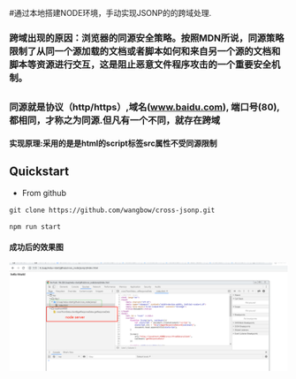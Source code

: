 #通过本地搭建NODE环境，手动实现JSONP的的跨域处理.
### 跨域出现的原因：浏览器的同源安全策略。按照MDN所说，同源策略限制了从同一个源加载的文档或者脚本如何和来自另一个源的文档和脚本等资源进行交互，这是阻止恶意文件程序攻击的一个重要安全机制。
##
### 同源就是协议（http/https）,域名(www.baidu.com), 端口号(80),都相同，才称之为同源.但凡有一个不同，就存在跨域
#### 实现原理:采用的是是html的script标签src属性不受同源限制

## Quickstart

- From github
```
git clone https://github.com/wangbow/cross-jsonp.git
```
```
npm run start
```
#### 成功后的效果图
<img src="./demo.png" />
